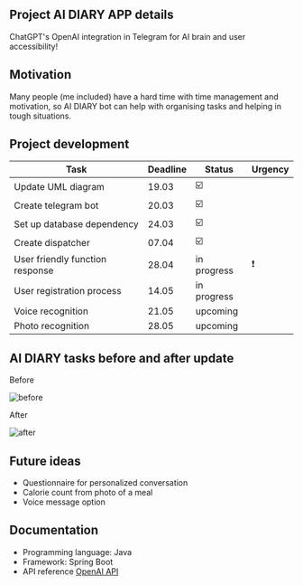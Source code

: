 **Project AI DIARY APP details**
-

ChatGPT's OpenAI integration in Telegram for AI brain and user accessibility!

Motivation
-

Many people (me included) have a hard time with time management and motivation, so AI DIARY bot can help with organising tasks
and helping in tough situations.

Project development
-

| **Task**                        | **Deadline** | **Status**              | Urgency       |
|---------------------------------|--------------|-------------------------|---------------|
| Update UML diagram              | 19.03        | :ballot_box_with_check: |               |
| Create telegram bot             | 20.03        | :ballot_box_with_check: |               |
| Set up database dependency      | 24.03        | :ballot_box_with_check: |               |
| Create dispatcher               | 07.04        | :ballot_box_with_check: |               |
| User friendly function response | 28.04        | in progress             | :exclamation: |
| User registration process       | 14.05        | in progress             |               |
| Voice recognition               | 21.05        | upcoming                |               |
| Photo recognition               | 28.05        | upcoming                |               |

AI DIARY tasks before and after update
- 
Before

<img alt="before" src="/Users/anastasijabaranova/IdeaProjects/demo/src/main/resources/images/Screenshot 2024-05-01 at 23.18.17.png"/>

After

<img alt="after" src="/Users/anastasijabaranova/IdeaProjects/demo/src/main/resources/images/Screenshot 2024-05-01 at 23.20.13.png"/>


Future ideas
-
- Questionnaire for personalized conversation
- Calorie count from photo of a meal
- Voice message option


Documentation
- 
- Programming language: Java
- Framework: Spring Boot
- API reference [OpenAI API](https://platform.openai.com/docs/api-reference/introduction)

